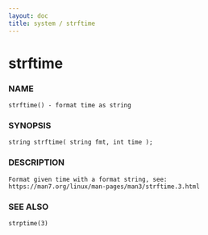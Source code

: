 ```yaml
---
layout: doc
title: system / strftime
---
```

# strftime

### NAME

    strftime() - format time as string

### SYNOPSIS

    string strftime( string fmt, int time );

### DESCRIPTION

    Format given time with a format string, see:
    https://man7.org/linux/man-pages/man3/strftime.3.html

### SEE ALSO

    strptime(3)


